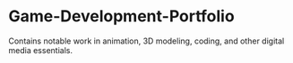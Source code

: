 # Game-Development-Portfolio
Contains notable work in animation, 3D modeling, coding, and other digital media essentials.
